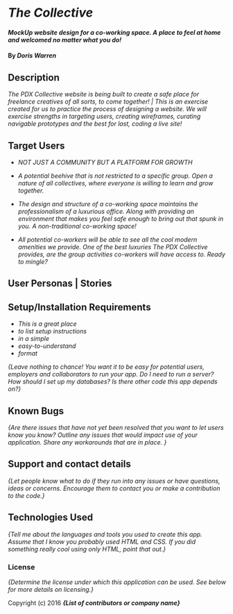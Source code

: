 # _The Collective_

#### _MockUp website design for a co-working space. A place to feel at home and welcomed no matter what you do!_

#### By _**Doris Warren**_

## Description

_The PDX Collective website is being built to create a safe place for freelance creatives of all sorts, to come together! | This is an exercise created for us to practice the process of designing a website. We will exercise strengths in targeting users, creating wireframes, curating navigable prototypes and the best for last, coding a live site!_

## Target Users

* _NOT JUST A COMMUNITY BUT A PLATFORM FOR GROWTH_

* _A potential beehive that is not restricted to a specific group. Open a nature of all collectives, where everyone is willing to learn and grow together._

* _The design and structure of a co-working space maintains the professionalism of a luxurious office. Along with providing an environment that makes you feel safe enough to bring out that spunk in you. A non-traditional co-working space!_

* _All potential co-workers will be able to see all the cool modern amenities we provide. One of the best luxuries The PDX Collective provides, are the group activities co-workers will have access to. Ready to mingle?_

## User Personas | Stories

## Setup/Installation Requirements

* _This is a great place_
* _to list setup instructions_
* _in a simple_
* _easy-to-understand_
* _format_

_{Leave nothing to chance! You want it to be easy for potential users, employers and collaborators to run your app. Do I need to run a server? How should I set up my databases? Is there other code this app depends on?}_

## Known Bugs

_{Are there issues that have not yet been resolved that you want to let users know you know?  Outline any issues that would impact use of your application.  Share any workarounds that are in place. }_

## Support and contact details

_{Let people know what to do if they run into any issues or have questions, ideas or concerns.  Encourage them to contact you or make a contribution to the code.}_

## Technologies Used

_{Tell me about the languages and tools you used to create this app. Assume that I know you probably used HTML and CSS. If you did something really cool using only HTML, point that out.}_

### License

*{Determine the license under which this application can be used.  See below for more details on licensing.}*

Copyright (c) 2016 **_{List of contributors or company name}_**
